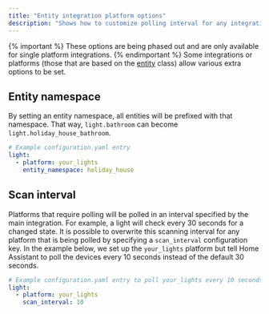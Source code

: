 ```yaml
---
title: "Entity integration platform options"
description: "Shows how to customize polling interval for any integration via configuration.yaml."
---
```

{% important %}
These options are being phased out and are only available for single platform integrations.
{% endimportant %}
Some integrations or platforms (those that are based on the [entity](https://github.com/home-assistant/home-assistant/blob/dev/homeassistant/helpers/entity.py) class) allow various extra options to be set.
## Entity namespace
By setting an entity namespace, all entities will be prefixed with that namespace. That way, `light.bathroom` can become `light.holiday_house_bathroom`.
```yaml
# Example configuration.yaml entry
light:
  - platform: your_lights
    entity_namespace: holiday_house
```
## Scan interval
Platforms that require polling will be polled in an interval specified by the main integration. For example, a light will check every 30 seconds for a changed state. It is possible to overwrite this scanning interval for any platform that is being polled by specifying a `scan_interval` configuration key. In the example below, we set up the `your_lights` platform but tell Home Assistant to poll the devices every 10 seconds instead of the default 30 seconds.
```yaml
# Example configuration.yaml entry to poll your_lights every 10 seconds.
light:
  - platform: your_lights
    scan_interval: 10
```